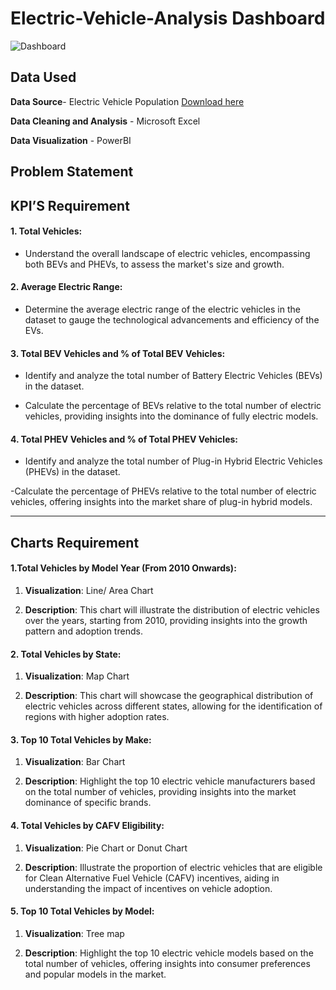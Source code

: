 # Electric-Vehicle-Analysis Dashboard

![Dashboard](https://github.com/Gilbeast/Electric-Vehicle-Analysis/assets/112081867/bca692fa-ce95-41de-9a57-f0f5c0a570d9)

## Data Used
**Data Source**- Electric Vehicle Population [Download here](https://www.kaggle.com/datasets/willianoliveiragibin/electric-vehicle-population)

**Data Cleaning and Analysis**  - Microsoft Excel

**Data Visualization** -  PowerBI

## Problem Statement

## KPI’S Requirement

 #### 1. Total Vehicles:
 
- Understand the overall landscape of electric vehicles, encompassing both BEVs and PHEVs, to assess the market's size and growth.

#### 2. Average Electric Range:
   
- Determine the average electric range of the electric vehicles in the dataset to gauge the technological advancements and efficiency of the EVs.
  
#### 3. Total BEV Vehicles and % of Total BEV Vehicles:

- Identify and analyze the total number of Battery Electric Vehicles (BEVs) in the dataset.
  
- Calculate the percentage of BEVs relative to the total number of electric vehicles, providing insights into the dominance of fully electric models.

#### 4. Total PHEV Vehicles and % of Total PHEV Vehicles:

- Identify and analyze the total number of Plug-in Hybrid Electric Vehicles (PHEVs) in the dataset.
  
-Calculate the percentage of PHEVs relative to the total number of electric vehicles, offering insights into the market share of plug-in hybrid models.


---

## Charts Requirement
#### 1.Total Vehicles by Model Year (From 2010 Onwards):

1. **Visualization**: Line/ Area Chart

2. **Description**: This chart will illustrate the distribution of electric vehicles over the years, starting from 2010, providing insights into the growth pattern and adoption trends.

#### 2. Total Vehicles by State:

1. **Visualization**: Map Chart 

2. **Description**: This chart will showcase the geographical distribution of electric vehicles across different states, allowing for the identification of regions with higher adoption rates.

#### 3. Top 10 Total Vehicles by Make:

1. **Visualization**: Bar Chart 

2. **Description**: Highlight the top 10 electric vehicle manufacturers based on the total number of vehicles, providing insights into the market dominance of specific brands.

#### 4. Total Vehicles by CAFV Eligibility:

1. **Visualization**: Pie Chart or Donut Chart

2. **Description**: Illustrate the proportion of electric vehicles that are eligible for Clean Alternative Fuel Vehicle (CAFV) incentives, aiding in understanding the impact of incentives on vehicle adoption.

#### 5. Top 10 Total Vehicles by Model:

1. **Visualization**: Tree map

2. **Description**: Highlight the top 10 electric vehicle models based on the total number of vehicles, offering insights into consumer preferences and popular models in the market.






